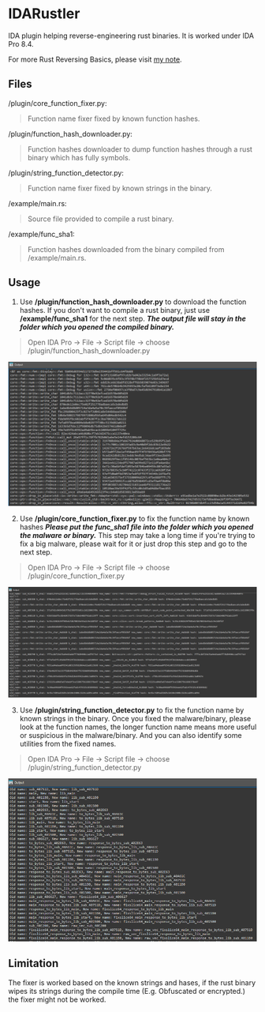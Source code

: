# IDARustler
IDA plugin helping reverse-engineering rust binaries. It is worked under IDA Pro 8.4.

For more Rust Reversing Basics, please visit [my note](https://hackmd.io/@r3dhun9/rJho8OwY0).

## Files

/plugin/core_function_fixer.py:

> Function name fixer fixed by known function hashes.

/plugin/function_hash_downloader.py:

> Function hashes downloader to dump function hashes through a rust binary which has fully symbols.

/plugin/string_function_detector.py:

> Function name fixer fixed by known strings in the binary.

/example/main.rs:

> Source file provided to compile a rust binary.

/example/func_sha1:

> Function hashes downloaded from the binary compiled from /example/main.rs.

## Usage

1. Use **/plugin/function_hash_downloader.py** to download the function hashes. If you don't want to compile a rust binary, just use **/example/func_sha1** for the next step. ***The output file will stay in the folder which you opened the compiled binary.***

> Open IDA Pro -> File -> Script file -> choose /plugin/function_hash_downloader.py

![](/screenshot/function_hash_downloader.png)

2. Use **/plugin/core_function_fixer.py** to fix the function name by known hashes ***Please put the **func_sha1** file into the folder which you opened the malware or binary.***
This step may take a long time if you're trying to fix a big malware, please wait for it or just drop this step and go to the next step.

> Open IDA Pro -> File -> Script file -> choose /plugin/core_function_fixer.py

![](/screenshot/core_function_fixer.png)

3. Use **/plugin/string_function_detector.py** to fix the function name by known strings in the binary. Once you fixed the malware/binary, please look at the function names, the longer function name means more useful or suspicious in the malware/binary. And you can also identify some utilities from the fixed names.

> Open IDA Pro -> File -> Script file -> choose /plugin/string_function_detector.py

![](/screenshot/string_function_detector.png)

## Limitation

The fixer is worked based on the known strings and hases, if the rust binary wipes its strings during the compile time (E.g. Obfuscated or encrypted.) the fixer might not be worked.
